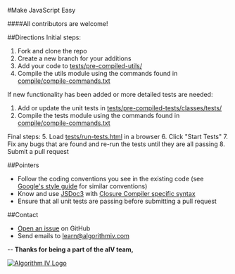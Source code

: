#Make JavaScript Easy

####All contributors are welcome!


##Directions
Initial steps:
1. Fork and clone the repo
2. Create a new branch for your additions
3. Add your code to [tests/pre-compiled-utils/](https://github.com/imaginate/algorithmIV-javascript-shortcuts/tree/master/tests/pre-compiled-utils)
4. Compile the utils module using the commands found in [compile/compile-commands.txt](https://github.com/imaginate/algorithmIV-javascript-shortcuts/blob/master/compile/compile-commands.txt)

If new functionality has been added or more detailed tests are needed:
1. Add or update the unit tests in [tests/pre-compiled-tests/classes/tests/](https://github.com/imaginate/algorithmIV-javascript-shortcuts/tree/master/tests/pre-compiled-tests/classes/tests)
2. Compile the tests module using the commands found in [compile/compile-commands.txt](https://github.com/imaginate/algorithmIV-javascript-shortcuts/blob/master/compile/compile-commands.txt)

Final steps:
5. Load [tests/run-tests.html](https://github.com/imaginate/algorithmIV-javascript-shortcuts/blob/master/tests/run-tests.html) in a browser
6. Click "Start Tests"
7. Fix any bugs that are found and re-run the tests until they are all passing
8. Submit a pull request


##Pointers
- Follow the coding conventions you see in the existing code (see [Google's style guide](https://google-styleguide.googlecode.com/svn/trunk/javascriptguide.xml?showone=Code_formatting#Code_formatting) for similar conventions)
- Know and use [JSDoc3](http://usejsdoc.org/) with [Closure Compiler specific syntax](https://developers.google.com/closure/compiler/)
- Ensure that all unit tests are passing before submitting a pull request


##Contact
- [Open an issue](https://github.com/imaginate/algorithmIV-javascript-shortcuts/issues) on GitHub
- Send emails to [learn@algorithmiv.com](mailto:learn@algorithmiv.com)


--
**Thanks for being a part of the aIV team,**

<a href="http://www.algorithmiv.com"><img src="http://www.algorithmiv.com/images/aIV-logo.png" alt="Algorithm IV Logo" /></a>
